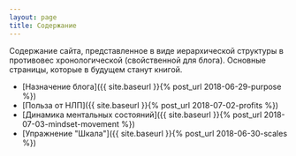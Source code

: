 ```yaml
---
layout: page
title: Содержание
---
```


Содержание сайта, представленное в виде иерархической структуры в
противовес хронологической (свойственной для блога).  Основные
страницы, которые в будущем станут книгой.

* [Назначение блога]({{ site.baseurl }}{% post_url 2018-06-29-purpose %})
* [Польза от НЛП]({{ site.baseurl }}{% post_url 2018-07-02-profits %})
* [Динамика ментальных состояний]({{ site.baseurl }}{% post_url 2018-07-03-mindset-movement %})
* [Упражнение "Шкала"]({{ site.baseurl }}{% post_url 2018-06-30-scales %})
